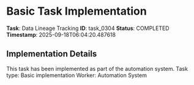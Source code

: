 # Basic Task Implementation

**Task**: Data Lineage Tracking
**ID**: task_0304
**Status**: COMPLETED
**Timestamp**: 2025-09-18T06:04:20.487618

## Implementation Details

This task has been implemented as part of the automation system.
Task type: Basic implementation
Worker: Automation System
